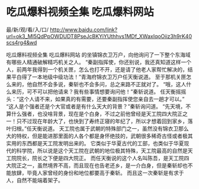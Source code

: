 # 吃瓜爆料视频全集 吃瓜爆料网站

最/新/观/看/入/口/ http://www.baidu.com/link?url=ok3_Ml5QdPpOWDUDT8PseJcBKYiYUthhvs1MDf_XWaxIqoOiiz3h9rK40scs4rg4&wd

吃瓜爆料视频全集 吃瓜爆料网站
的坐镇锦衣卫万户，向他询问了一下整个东海域有哪些人精通破解精巧机关之人。
    “秦副指挥使，你还别说，我还真知道这样一个人，前两年我得到一个机关匣，怎么也打不开，还是请了他老人家帮忙解决的，结果平白得了一本地级中级功法！”青海府锦衣卫万户任天衡说道。
    至于那机关匣怎么来的，他自然不会多说，秦斩也不会多问，总之来路不正就对了。
    “哦，这人什么来历，可不可以把他请来？我有些事情想要询问他！”秦斩说道。
    任天衡摇摇头：“这个人请不来，如果真的有需要，还要秦副指挥使您亲自去一趟才可以。”
    “这人是个强者还是个大官或者是有什么天大的背景？”秦斩询问道。
    “先天境，不算什么强者，也没啥背景，现在是个白身，不过之前他曾经是天工院四大院正之一！只不过现在年龄大了，也快到了寿终正寝的年纪了，所以才想着回到家乡，落叶归根。”任天衡说道。
    天工院也属于武朝的特殊部门之一，虽然没有锦衣卫那么大的特权，但是能进那里面的人各个都是身怀绝技的，武朝很多稀奇古怪或者极其实用的东西都是天工院发明出来的。
    它类似于华夏古代的工部，也类似于华夏现代的科学院，所以说是这个天工院在武朝的地位极其特殊，天工院最高的自然是天工院院长，院长之下便是四大院正。
    而任天衡说的这个人名叫陈吾，是天工院四大院正之一，虽然境界不高，而且现在也告老还乡，是一介白身，但是秦斩却也不能放肆，毕竟人家曾经的身份和地位都要高于秦斩。
    而且这一次秦斩是有求于人，自然不能端着架子。
